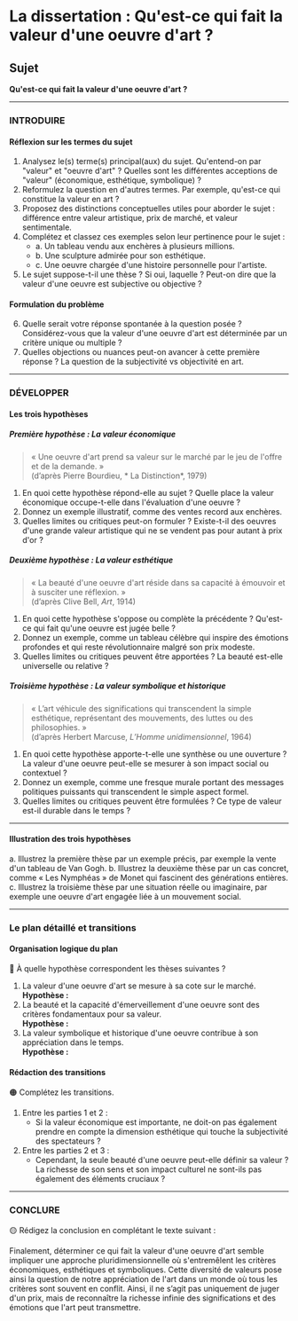 # La dissertation : Qu'est-ce qui fait la valeur d'une oeuvre d'art ?

## Sujet
**Qu'est-ce qui fait la valeur d'une oeuvre d'art ?**

---

### INTRODUIRE

#### Réflexion sur les termes du sujet

1. Analysez le(s) terme(s) principal(aux) du sujet. Qu'entend-on par "valeur" et "oeuvre d'art" ? Quelles sont les différentes acceptions de "valeur" (économique, esthétique, symbolique) ?
2. Reformulez la question en d'autres termes. Par exemple, qu'est-ce qui constitue la valeur en art ?
3. Proposez des distinctions conceptuelles utiles pour aborder le sujet : différence entre valeur artistique, prix de marché, et valeur sentimentale.
4. Complétez et classez ces exemples selon leur pertinence pour le sujet :
   - a. Un tableau vendu aux enchères à plusieurs millions.
   - b. Une sculpture admirée pour son esthétique.
   - c. Une oeuvre chargée d'une histoire personnelle pour l'artiste.
5. Le sujet suppose-t-il une thèse ? Si oui, laquelle ? Peut-on dire que la valeur d'une oeuvre est subjective ou objective ?

#### Formulation du problème

6. Quelle serait votre réponse spontanée à la question posée ? Considérez-vous que la valeur d'une oeuvre d'art est déterminée par un critère unique ou multiple ?
7. Quelles objections ou nuances peut-on avancer à cette première réponse ? La question de la subjectivité vs objectivité en art.

---

### DÉVELOPPER

#### Les trois hypothèses

##### Première hypothèse : La valeur économique

> « Une oeuvre d'art prend sa valeur sur le marché par le jeu de l'offre et de la demande. »  
> (d’après Pierre Bourdieu, * La Distinction*, 1979)

1. En quoi cette hypothèse répond-elle au sujet ? Quelle place la valeur économique occupe-t-elle dans l'évaluation d'une oeuvre ?
2. Donnez un exemple illustratif, comme des ventes record aux enchères.
3. Quelles limites ou critiques peut-on formuler ? Existe-t-il des oeuvres d'une grande valeur artistique qui ne se vendent pas pour autant à prix d'or ?

##### Deuxième hypothèse : La valeur esthétique

> « La beauté d'une oeuvre d'art réside dans sa capacité à émouvoir et à susciter une réflexion. »  
> (d’après Clive Bell, *Art*, 1914)

1. En quoi cette hypothèse s'oppose ou complète la précédente ? Qu'est-ce qui fait qu'une oeuvre est jugée belle ?
2. Donnez un exemple, comme un tableau célèbre qui inspire des émotions profondes et qui reste révolutionnaire malgré son prix modeste.
3. Quelles limites ou critiques peuvent être apportées ? La beauté est-elle universelle ou relative ?

##### Troisième hypothèse : La valeur symbolique et historique

> « L’art véhicule des significations qui transcendent la simple esthétique, représentant des mouvements, des luttes ou des philosophies. »  
> (d’après Herbert Marcuse, *L’Homme unidimensionnel*, 1964)

1. En quoi cette hypothèse apporte-t-elle une synthèse ou une ouverture ? La valeur d'une oeuvre peut-elle se mesurer à son impact social ou contextuel ?
2. Donnez un exemple, comme une fresque murale portant des messages politiques puissants qui transcendent le simple aspect formel.
3. Quelles limites ou critiques peuvent être formulées ? Ce type de valeur est-il durable dans le temps ?

---

#### Illustration des trois hypothèses

a. Illustrez la première thèse par un exemple précis, par exemple la vente d'un tableau de Van Gogh.
b. Illustrez la deuxième thèse par un cas concret, comme « Les Nymphéas » de Monet qui fascinent des générations entières.
c. Illustrez la troisième thèse par une situation réelle ou imaginaire, par exemple une oeuvre d'art engagée liée à un mouvement social.

---

### Le plan détaillé et transitions

#### Organisation logique du plan

🔴 À quelle hypothèse correspondent les thèses suivantes ?

1. La valeur d'une oeuvre d'art se mesure à sa cote sur le marché.  
   **Hypothèse :** 
2. La beauté et la capacité d'émerveillement d'une oeuvre sont des critères fondamentaux pour sa valeur.  
   **Hypothèse :** 
3. La valeur symbolique et historique d'une oeuvre contribue à son appréciation dans le temps.  
   **Hypothèse :** 

#### Rédaction des transitions

🟠 Complétez les transitions.

1. Entre les parties 1 et 2 :  
   - Si la valeur économique est importante, ne doit-on pas également prendre en compte la dimension esthétique qui touche la subjectivité des spectateurs ?
2. Entre les parties 2 et 3 :  
   - Cependant, la seule beauté d'une oeuvre peut-elle définir sa valeur ? La richesse de son sens et son impact culturel ne sont-ils pas également des éléments cruciaux ?

---

### CONCLURE

🟡 Rédigez la conclusion en complétant le texte suivant :

Finalement, déterminer ce qui fait la valeur d'une oeuvre d'art semble impliquer une approche pluridimensionnelle où s'entremêlent les critères économiques, esthétiques et symboliques. Cette diversité de valeurs pose ainsi la question de notre appréciation de l'art dans un monde où tous les critères sont souvent en conflit. Ainsi, il ne s’agit pas uniquement de juger d'un prix, mais de reconnaître la richesse infinie des significations et des émotions que l'art peut transmettre.